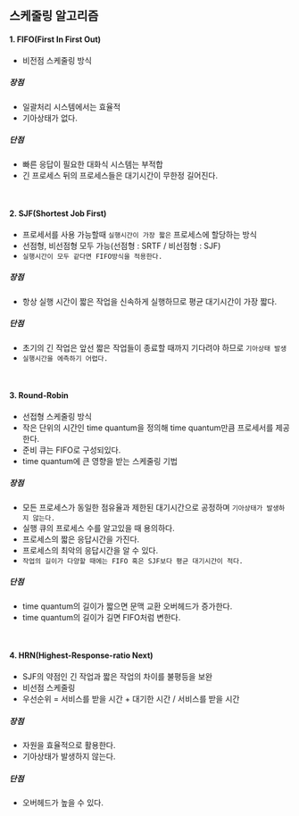 ## 스케줄링 알고리즘

#### 1. FIFO(First In First Out)
- 비전점 스케줄링 방식

##### 장점
- 일괄처리 시스템에서는 효율적
- 기아상태가 없다.
##### 단점
- 빠른 응답이 필요한 대화식 시스템는 부적합
- 긴 프로세스 뒤의 프로세스들은 대기시간이 무한정 길어진다.
<br>

#### 2. SJF(Shortest Job First)
- 프로세서를 사용 가능할때 `실행시간이 가장 짧은` 프로세스에 할당하는 방식 
- 선점형, 비선점형 모두 가능(선점형 : SRTF / 비선점형 : SJF)
- `실행시간이 모두 같다면 FIFO방식을 적용한다.`

##### 장점
- 항상 실행 시간이 짧은 작업을 신속하게 실행하므로 평균 대기시간이 가장 짧다.

##### 단점
- 초기의 긴 작업은 앞선 짧은 작업들이 종료할 때까지 기다려야 하므로 `기아상태 발생`
- `실행시간을 에측하기 어렵다.`
<br>

#### 3. Round-Robin
- 선접형 스케줄링 방식
- 작은 단위의 시간인 time quantum을 정의해 time quantum만큼 프로세서를 제공한다.
- 준비 큐는 FIFO로 구성되있다.
- time quantum에 큰 영향을 받는 스케줄링 기법

##### 장점
- 모든 프로세스가 동일한 점유율과 제한된 대기시간으로 공정하며 `기아상태가 발생하지 않는다.`
- 실행 큐의 프로세스 수를 알고있을 때 용의하다.
- 프로세스의 짧은 응답시간을 가진다.
- 프로세스의 최악의 응답시간을 알 수 있다.
- `작업의 길이가 다양할 때에는 FIFO 혹은 SJF보다 평균 대기시간이 적다.`

##### 단점
- time quantum의 길이가 짧으면 문맥 교환 오버헤드가 증가한다.
- time quantum의 길이가 길면 FIFO처럼 변한다.

<br>

#### 4. HRN(Highest-Response-ratio Next) 
- SJF의 약점인 긴 작업과 짧은 작업의 차이를 불평등을 보완
- 비선점 스케줄링
- 우선순위 = 서비스를 받을 시간 + 대기한 시간 / 서비스를 받을 시간

##### 장점
- 자원을 효율적으로 활용한다.
- 기아상태가 발생하지 않는다.
##### 단점
- 오버헤드가 높을 수 있다.
